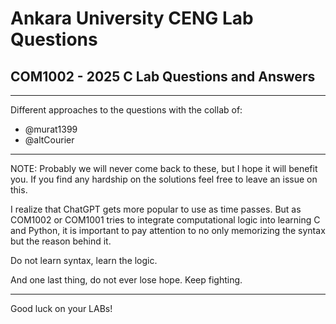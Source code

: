 # Ankara University CENG Lab Questions
## COM1002 - 2025 C Lab Questions and Answers

---

Different approaches to the questions with the collab of:
- @murat1399
- @altCourier

---
NOTE: Probably we will never come back to these, but I hope it will benefit you. 
If you find any hardship on the solutions feel free to leave an issue on this.

I realize that ChatGPT gets more popular to use as time passes. 
But as COM1002 or COM1001 tries to integrate computational logic into learning C and Python, 
it is important to pay attention to no only memorizing the syntax but the reason behind it.

Do not learn syntax, learn the logic.

And one last thing, do not ever lose hope. Keep fighting.

---

Good luck on your LABs!
